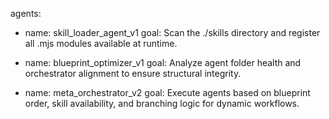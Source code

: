 agents:
  - name: skill_loader_agent_v1
    goal: Scan the ./skills directory and register all .mjs modules available at runtime.

  - name: blueprint_optimizer_v1
    goal: Analyze agent folder health and orchestrator alignment to ensure structural integrity.

  - name: meta_orchestrator_v2
    goal: Execute agents based on blueprint order, skill availability, and branching logic for dynamic workflows.

